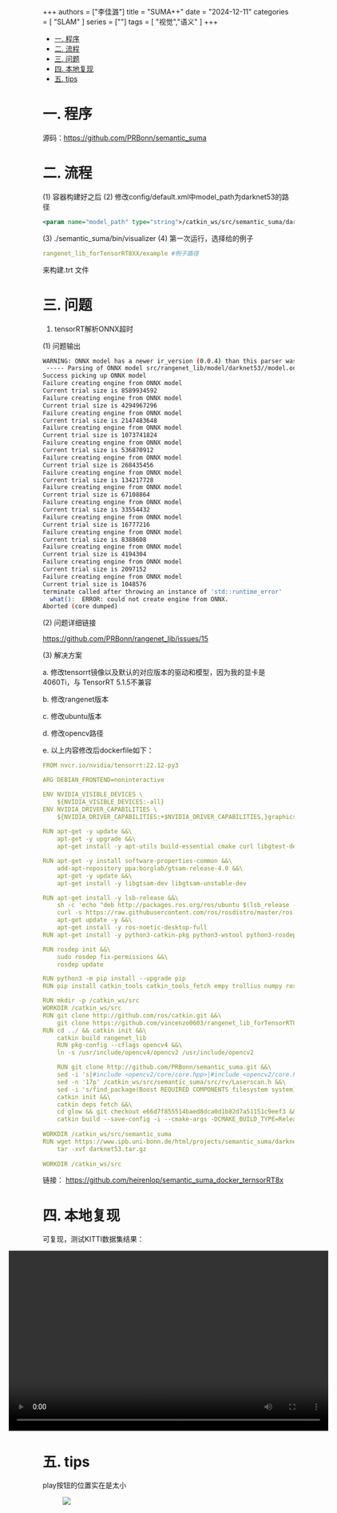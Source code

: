+++
authors = ["李佳潞"]
title = "SUMA++"
date = "2024-12-11"
categories = [
    "SLAM"
]
series = [""]
tags = [
   "视觉","语义"
]
+++

- [一. 程序](#一-程序)
- [二. 流程](#二-流程)
- [三. 问题](#三-问题)
- [四. 本地复现](#四-本地复现)
- [五. tips](#五-tips)

# 一. 程序

源码：<https://github.com/PRBonn/semantic_suma>

# 二. 流程

(1) 容器构建好之后
(2) 修改config/default.xml中model_path为darknet53的路径
```xml
<param name="model_path" type="string">/catkin_ws/src/semantic_suma/darknet53</param>
```
(3) ./semantic_suma/bin/visualizer
(4) 第一次运行，选择给的例子
```yaml
rangenet_lib_forTensorRT8XX/example #例子路径
```
来构建.trt 文件
# 三. 问题

1. tensorRT解析ONNX超时

(1) 问题输出

```bash
WARNING: ONNX model has a newer ir_version (0.0.4) than this parser was built against (0.0.3).
 ----- Parsing of ONNX model src/rangenet_lib/model/darknet53//model.onnx is Done ---- 
Success picking up ONNX model
Failure creating engine from ONNX model
Current trial size is 8589934592
Failure creating engine from ONNX model
Current trial size is 4294967296
Failure creating engine from ONNX model
Current trial size is 2147483648
Failure creating engine from ONNX model
Current trial size is 1073741824
Failure creating engine from ONNX model
Current trial size is 536870912
Failure creating engine from ONNX model
Current trial size is 268435456
Failure creating engine from ONNX model
Current trial size is 134217728
Failure creating engine from ONNX model
Current trial size is 67108864
Failure creating engine from ONNX model
Current trial size is 33554432
Failure creating engine from ONNX model
Current trial size is 16777216
Failure creating engine from ONNX model
Current trial size is 8388608
Failure creating engine from ONNX model
Current trial size is 4194304
Failure creating engine from ONNX model
Current trial size is 2097152
Failure creating engine from ONNX model
Current trial size is 1048576
terminate called after throwing an instance of 'std::runtime_error'
  what():  ERROR: could not create engine from ONNX.
Aborted (core dumped)
```

(2) 问题详细链接

<https://github.com/PRBonn/rangenet_lib/issues/15>

(3) 解决方案

a. 修改tensorrt镜像以及默认的对应版本的驱动和模型，因为我的显卡是4060Ti，与 TensorRT 5.1.5不兼容

b. 修改rangenet版本

c. 修改ubuntu版本

d. 修改opencv路径

e. 以上内容修改后dockerfile如下：
```yaml
FROM nvcr.io/nvidia/tensorrt:22.12-py3

ARG DEBIAN_FRONTEND=noninteractive

ENV NVIDIA_VISIBLE_DEVICES \
    ${NVIDIA_VISIBLE_DEVICES:-all}
ENV NVIDIA_DRIVER_CAPABILITIES \
    ${NVIDIA_DRIVER_CAPABILITIES:+$NVIDIA_DRIVER_CAPABILITIES,}graphics
    
RUN apt-get -y update &&\
    apt-get -y upgrade &&\
    apt-get install -y apt-utils build-essential cmake curl libgtest-dev libeigen3-dev libboost-all-dev qtbase5-dev libglew-dev qt5-default git libyaml-cpp-dev libopencv-dev vim

RUN apt-get -y install software-properties-common &&\
    add-apt-repository ppa:borglab/gtsam-release-4.0 &&\
    apt-get -y update &&\
    apt-get install -y libgtsam-dev libgtsam-unstable-dev

RUN apt-get install -y lsb-release &&\
    sh -c 'echo "deb http://packages.ros.org/ros/ubuntu $(lsb_release -sc) main" > /etc/apt/sources.list.d/ros-latest.list' &&\
    curl -s https://raw.githubusercontent.com/ros/rosdistro/master/ros.asc | apt-key add - &&\
    apt-get update -y &&\
    apt-get install -y ros-noetic-desktop-full
RUN apt-get install -y python3-catkin-pkg python3-wstool python3-rosdep ninja-build stow python3-rosinstall python3-rosinstall-generator

RUN rosdep init &&\
    sudo rosdep fix-permissions &&\
    rosdep update

RUN python3 -m pip install --upgrade pip
RUN pip install catkin_tools catkin_tools_fetch empy trollius numpy rosinstall_generator

RUN mkdir -p /catkin_ws/src
WORKDIR /catkin_ws/src
RUN git clone http://github.com/ros/catkin.git &&\
    git clone https://github.com/vincenzo0603/rangenet_lib_forTensorRT8XX
RUN cd ../ && catkin init &&\
    catkin build rangenet_lib
    RUN pkg-config --cflags opencv4 &&\
    ln -s /usr/include/opencv4/opencv2 /usr/include/opencv2

    RUN git clone http://github.com/PRBonn/semantic_suma.git &&\
    sed -i 's|#include <opencv2/core/core.hpp>|#include <opencv2/core.hpp>|g' /catkin_ws/src/semantic_suma/src/rv/Laserscan.h &&\
    sed -n '17p' /catkin_ws/src/semantic_suma/src/rv/Laserscan.h &&\
    sed -i 's/find_package(Boost REQUIRED COMPONENTS filesystem system)/find_package(Boost 1.65.1 REQUIRED COMPONENTS filesystem system serialization thread date_time regex timer chrono)/g' /catkin_ws/src/semantic_suma/CMakeLists.txt &&\
    catkin init &&\
    catkin deps fetch &&\
    cd glow && git checkout e66d7f855514baed8dca0d1b82d7a51151c9eef3 && cd ../ &&\
    catkin build --save-config -i --cmake-args -DCMAKE_BUILD_TYPE=Release -DOPENGL_VERSION=430 -DENABLE_NVIDIA_EXT=YES
    
WORKDIR /catkin_ws/src/semantic_suma
RUN wget https://www.ipb.uni-bonn.de/html/projects/semantic_suma/darknet53.tar.gz &&\
    tar -xvf darknet53.tar.gz
    
WORKDIR /catkin_ws/src

```

链接： <https://github.com/heirenlop/semantic_suma_docker_ternsorRT8x>

# 四. 本地复现

可复现，测试KITTI数据集结果：

<div class="container" style="display: flex; justify-content: center;">
       <video controls width="640" height="360">
           <source src="/videos/work-record/suma++1080p.mp4" type="video/mp4">
       </video>
</div>


# 五. tips

play按钮的位置实在是太小


<div class="container">
                <div class="image">
                    <figure>
                        <img src="/images/work-record/suma++.png">
                    </figure>
                </div>